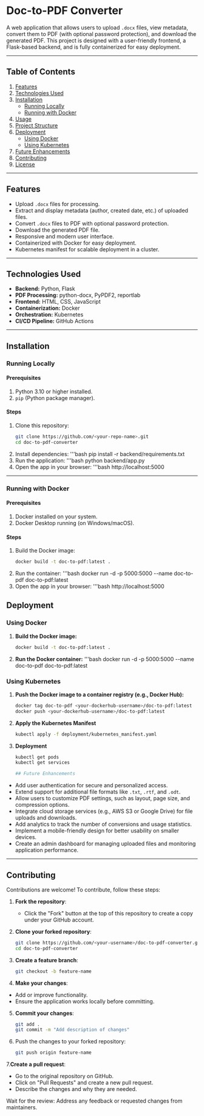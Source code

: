 # Doc-to-PDF Converter

A web application that allows users to upload `.docx` files, view metadata, convert them to PDF (with optional password protection), and download the generated PDF. This project is designed with a user-friendly frontend, a Flask-based backend, and is fully containerized for easy deployment.

---

## Table of Contents

1. [Features](#features)
2. [Technologies Used](#technologies-used)
3. [Installation](#installation)
   - [Running Locally](#running-locally)
   - [Running with Docker](#running-with-docker)
4. [Usage](#usage)
5. [Project Structure](#project-structure)
6. [Deployment](#deployment)
   - [Using Docker](#using-docker)
   - [Using Kubernetes](#using-kubernetes)
7. [Future Enhancements](#future-enhancements)
8. [Contributing](#contributing)
9. [License](#license)

---

## Features

- Upload `.docx` files for processing.
- Extract and display metadata (author, created date, etc.) of uploaded files.
- Convert `.docx` files to PDF with optional password protection.
- Download the generated PDF file.
- Responsive and modern user interface.
- Containerized with Docker for easy deployment.
- Kubernetes manifest for scalable deployment in a cluster.

---

## Technologies Used

- **Backend:** Python, Flask
- **PDF Processing:** python-docx, PyPDF2, reportlab
- **Frontend:** HTML, CSS, JavaScript
- **Containerization:** Docker
- **Orchestration:** Kubernetes
- **CI/CD Pipeline:** GitHub Actions

---

## Installation

### Running Locally

#### Prerequisites

1. Python 3.10 or higher installed.
2. `pip` (Python package manager).

#### Steps

1. Clone this repository:
   ```bash
   git clone https://github.com/<your-repo-name>.git
   cd doc-to-pdf-converter
2. Install dependencies:
   '''bash
   pip install -r backend/requirements.txt
3. Run the application:
   '''bash
   python backend/app.py
4. Open the app in your browser:
   '''bash
   http://localhost:5000

---

### Running with Docker

#### Prerequisites

1. Docker installed on your system.
2. Docker Desktop running (on Windows/macOS).

#### Steps

1. Build the Docker image:
   ```bash
   docker build -t doc-to-pdf:latest .
2. Run the container:
   '''bash
   docker run -d -p 5000:5000 --name doc-to-pdf doc-to-pdf:latest
3. Open the app in your browser:
   '''bash
   http://localhost:5000

## Deployment

### Using Docker

1. **Build the Docker image:**
   ```bash
   docker build -t doc-to-pdf:latest .
2. **Run the Docker container:**
   '''bash
   docker run -d -p 5000:5000 --name doc-to-pdf doc-to-pdf:latest

### Using Kubernetes

1. **Push the Docker image to a container registry (e.g., Docker Hub):**
   ```bash
   docker tag doc-to-pdf <your-dockerhub-username>/doc-to-pdf:latest
   docker push <your-dockerhub-username>/doc-to-pdf:latest

3. **Apply the Kubernetes Manifest**
   ```bash
   kubectl apply -f deployment/kubernetes_manifest.yaml

3. **Deployment**
   ```bash
   kubectl get pods
   kubectl get services

   ## Future Enhancements

- Add user authentication for secure and personalized access.
- Extend support for additional file formats like `.txt`, `.rtf`, and `.odt`.
- Allow users to customize PDF settings, such as layout, page size, and compression options.
- Integrate cloud storage services (e.g., AWS S3 or Google Drive) for file uploads and downloads.
- Add analytics to track the number of conversions and usage statistics.
- Implement a mobile-friendly design for better usability on smaller devices.
- Create an admin dashboard for managing uploaded files and monitoring application performance.

---

## Contributing

Contributions are welcome! To contribute, follow these steps:

1. **Fork the repository**:
   - Click the "Fork" button at the top of this repository to create a copy under your GitHub account.

2. **Clone your forked repository**:
   ```bash
   git clone https://github.com/<your-username>/doc-to-pdf-converter.git
   cd doc-to-pdf-converter
   
3. **Create a feature branch**:
   ```bash
   git checkout -b feature-name
   
4. **Make your changes**:
 - Add or improve functionality.
 - Ensure the application works locally before committing.

5. **Commit your changes**:
   ```bash
   git add .
   git commit -m "Add description of changes"

6. Push the changes to your forked repository:
   ```bash
   git push origin feature-name

7.**Create a pull request**:
 - Go to the original repository on GitHub.
 - Click on "Pull Requests" and create a new pull request.
 - Describe the changes and why they are needed.

Wait for the review:
Address any feedback or requested changes from maintainers.
